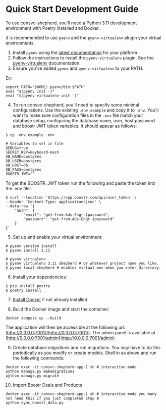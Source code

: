# Quick Start Development Guide

To use consvc-shepherd, you'll need a Python 3.11 development environment with Poetry installed and Docker.

It is recommended to use `pyenv` and the `pyenv-virtualenv` plugin your virtual environments.
1. Install `pyenv` using the [latest documentation](https://github.com/pyenv/pyenv#installation) for your platform.
2. Follow the instructions to install the `pyenv-virtualenv` plugin.
See the [pyenv-virtualenv](https://github.com/pyenv/pyenv-virtualenv) documentation.
3. Ensure you've added `pyenv` and `pyenv-virtualenv` to your PATH.

Ex:
```shell
export PATH="$HOME/.pyenv/bin:$PATH"
eval "$(pyenv init -)"
eval "$(pyenv virtualenv-init -)"
```

4. To run consvc-shepherd, you'll need to specify some minimal configurations.
Use the existing `.env.example` and copy it to `.env`.
You'll want to make sure configuration files in the `.env` file match your database setup, configuring the database name, user, host,password and boostr JWT token variables.
It should appear as follows:

```shell
$ cp .env.example .env

# Variables to set in file
DEBUG=true
SECRET_KEY=keyboard-mash
DB_NAME=postgres
DB_USER=postgres
DB_HOST=db
DB_PASS=postgres
BOOSTR_JWT=""
```
To get the BOOSTR_JWT token run the following and paste the token into the .env file:

```shell
$ curl --location 'https://app.boostr.com/api/user_token' \
--header 'Content-Type: application/json' \
--data-raw '{
    "auth": {
        "email": "get-from-Ads-Engr-1password",
        "password": "get-from-Ads-Engr-1password"
    }
}'
```

5. Set up and enable your virtual environment:

```shell
# pyenv version install
$ pyenv install 3.11

# pyenv virtualenv
$ pyenv virtualenv 3.11 shepherd # or whatever project name you like.
$ pyenv local shepherd # enables virtual env when you enter directory.
```

6. Install your dependencies:

```shell
$ pip install poetry
$ poetry install
```

7. [Install Docker](https://docs.docker.com/engine/install/) if not already installed.

8. Build the Docker image and start the container:
```shell
docker compose up --build
```

The application will then be accessible at the following url: [http://0.0.0.0:7001/](http://0.0.0.0:7001/). The admin panel is available at [http://0.0.0.0:7001/admin](http://0.0.0.0:7001/admin)

9. Create database migrations and run migrations.
You may have to do this periodically as you modify or create models. Shell in as above and run the following commands:
``` shell
docker exec -it consvc-shepherd-app-1 sh # interactive mode
python manage.py makemigrations
python manage.py migrate
```
10. Import Boostr Deals and Products
``` shell
docker exec -it consvc-shepherd-app-1 sh # interactive mode you many not need this if you just completed step 9
python sync_boostr_data.py
```

